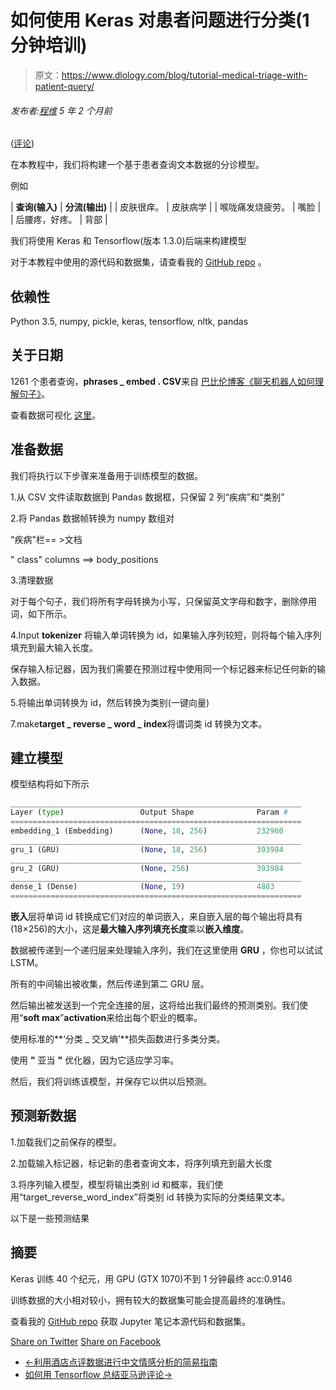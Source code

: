 # 如何使用 Keras 对患者问题进行分类(1 分钟培训)

> 原文：<https://www.dlology.com/blog/tutorial-medical-triage-with-patient-query/>

###### 发布者:[程维](/blog/author/Chengwei/) 5 年 2 个月前

([评论](/blog/tutorial-medical-triage-with-patient-query/#disqus_thread))

在本教程中，我们将构建一个基于患者查询文本数据的分诊模型。

例如

| **查询(输入)** | **分流(输出)** |
| 皮肤很痒。 | 皮肤病学 |
| 喉咙痛发烧疲劳。 | 嘴脸 |
| 后腰疼，好疼。 | 背部 |

我们将使用 Keras 和 Tensorflow(版本 1.3.0)后端来构建模型

对于本教程中使用的源代码和数据集，请查看我的 [GitHub repo](https://github.com/Tony607/Medical_Triage) 。

## 依赖性

Python 3.5, numpy, pickle, keras, tensorflow, nltk, pandas

## 关于日期

1261 个患者查询，**phrases _ embed . CSV**来自  [巴比伦博客《聊天机器人如何理解句子》](https://blog.babylonhealth.com/how-the-chatbot-understands-sentences-fe6c5deb6e81)。

查看数据可视化  [这里](https://s3-eu-west-1.amazonaws.com/nils-demo/phrases.html)。

## 准备数据

我们将执行以下步骤来准备用于训练模型的数据。

1.从 CSV 文件读取数据到 Pandas 数据框，只保留 2 列“疾病”和“类别”

2.将 Pandas 数据帧转换为 numpy 数组对

"疾病"栏== >文档

" class" columns ==> body_positions

3.清理数据

对于每个句子，我们将所有字母转换为小写，只保留英文字母和数字，删除停用词，如下所示。

4.Input **tokenizer** 将输入单词转换为 id，如果输入序列较短，则将每个输入序列填充到最大输入长度。

保存输入标记器，因为我们需要在预测过程中使用同一个标记器来标记任何新的输入数据。

5.将输出单词转换为 id，然后转换为类别(一键向量)

7.make**target _ reverse _ word _ index**将谓词类 id 转换为文本。

## 建立模型

模型结构将如下所示

```py
_________________________________________________________________
Layer (type)                 Output Shape              Param #   
=================================================================
embedding_1 (Embedding)      (None, 18, 256)           232960    
_________________________________________________________________
gru_1 (GRU)                  (None, 18, 256)           393984    
_________________________________________________________________
gru_2 (GRU)                  (None, 256)               393984    
_________________________________________________________________
dense_1 (Dense)              (None, 19)                4883      
=================================================================
```

**嵌入**层将单词 id 转换成它们对应的单词嵌入，来自嵌入层的每个输出将具有(18×256)的大小，这是**最大输入序列填充长度**乘以**嵌入维度**。

数据被传递到一个递归层来处理输入序列，我们在这里使用 **GRU** ，你也可以试试 LSTM。

所有的中间输出被收集，然后传递到第二 GRU 层。

然后输出被发送到一个完全连接的层，这将给出我们最终的预测类别。我们使用“**soft max**”**activation**来给出每个职业的概率。

使用标准的**‘分类 _ 交叉熵’**损失函数进行多类分类。

使用 **"** 亚当 **"** 优化器，因为它适应学习率。

然后，我们将训练该模型，并保存它以供以后预测。

## 预测新数据

1.加载我们之前保存的模型。

2.加载输入标记器，标记新的患者查询文本，将序列填充到最大长度

3.将序列输入模型，模型将输出类别 id 和概率，我们使用“target_reverse_word_index”将类别 id 转换为实际的分类结果文本。

以下是一些预测结果

## 摘要

Keras 训练 40 个纪元，用 GPU (GTX 1070)不到 1 分钟最终 acc:0.9146

训练数据的大小相对较小，拥有较大的数据集可能会提高最终的准确性。

查看我的 [GitHub repo](https://github.com/Tony607/Medical_Triage) 获取 Jupyter 笔记本源代码和数据集。

[Share on Twitter](https://twitter.com/intent/tweet?url=https%3A//www.dlology.com/blog/tutorial-medical-triage-with-patient-query/&text=How%20to%20triage%20patient%20queries%20with%20Keras%20%281%20minute%20training%29) [Share on Facebook](https://www.facebook.com/sharer/sharer.php?u=https://www.dlology.com/blog/tutorial-medical-triage-with-patient-query/)

*   [←利用酒店点评数据进行中文情感分析的简易指南](/blog/tutorial-chinese-sentiment-analysis-with-hotel-review-data/)
*   [如何用 Tensorflow 总结亚马逊评论→](/blog/tutorial-summarizing-text-with-amazon-reviews/)